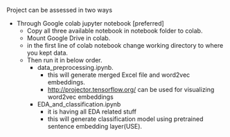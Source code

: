 Project can be assessed in two ways 
- Through Google colab jupyter notebook [preferred]
  - Copy all three available notebook in notebook folder to colab.
  - Mount Google Drive in colab.
  - in the first line of colab notebook change working directory to where you kept data.
  - Then run it in below order.
    - data_preprocessing.ipynb.
      - this will generate merged Excel file and word2vec embeddings.
      - http://projector.tensorflow.org/ can be used for visualizing word2vec embeddings
    - EDA_and_classification.ipynb
      - it is having all EDA related stuff
      - this will generate classification model using pretrained sentence embedding layer(USE).
